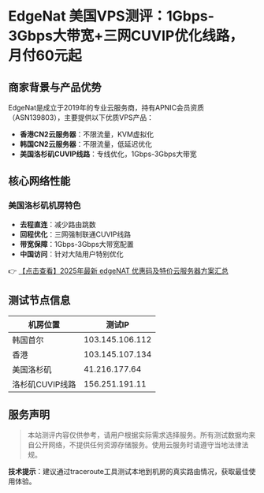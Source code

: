 # EdgeNat 美国VPS测评：1Gbps-3Gbps大带宽+三网CUVIP优化线路，月付60元起

## 商家背景与产品优势

EdgeNat是成立于2019年的专业云服务商，持有APNIC会员资质（ASN139803），主要提供以下优质VPS产品：
- **香港CN2云服务器**：不限流量，KVM虚拟化
- **韩国CN2云服务器**：不限流量，低延迟优化
- **美国洛杉矶CUVIP线路**：专线优化，1Gbps-3Gbps大带宽

## 核心网络性能

### 美国洛杉矶机房特色
- **去程直连**：减少路由跳数
- **回程优化**：三网强制联通CUVIP线路
- **带宽保障**：1Gbps-3Gbps大带宽配置
- **中国访问**：针对大陆用户特别优化

👉 [【点击查看】2025年最新 edgeNAT 优惠码及特价云服务器方案汇总](https://bit.ly/edgenat)

## 测试节点信息
| 机房位置       | 测试IP         |
|----------------|----------------|
| 韩国首尔       | 103.145.106.112 |
| 香港           | 103.145.107.134 |
| 美国洛杉矶     | 41.216.177.64   |
| 洛杉矶CUVIP线路 | 156.251.191.11  |

## 服务声明
> 本站测评内容仅供参考，请用户根据实际需求选择服务。所有测试数据均来自公开网络，不提供任何资源存储服务。使用云服务时请遵守当地法律法规。

**技术提示**：建议通过traceroute工具测试本地到机房的真实路由情况，获取最佳使用体验。